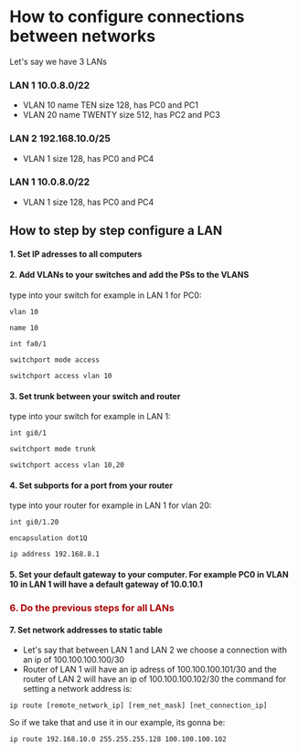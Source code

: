 # How to configure connections between networks

Let's say we have 3 LANs
### LAN 1 10.0.8.0/22
- VLAN 10 name TEN size 128, has PC0 and PC1
- VLAN 20 name TWENTY size 512, has PC2 and PC3
### LAN 2 192.168.10.0/25
- VLAN 1 size 128, has PC0 and PC4
### LAN 1 10.0.8.0/22
- VLAN 1 size 128, has PC0 and PC4

## How to step by step configure a LAN
#### 1. Set IP adresses to all computers
#### 2. Add VLANs to your switches and add the PSs to the VLANS
type into your switch for example in LAN 1 for PC0:

    vlan 10

    name 10

    int fa0/1

    switchport mode access

    switchport access vlan 10

#### 3. Set trunk between your switch and router

type into your switch for example in LAN 1:

    int gi0/1

    switchport mode trunk

    switchport access vlan 10,20

#### 4. Set subports for a port from your <b>router</b>
type into your router for example in LAN 1 for vlan 20:

    int gi0/1.20

    encapsulation dot1Q

    ip address 192.168.8.1
#### 5. Set your default gateway to your computer. For example PC0 in VLAN 10 in LAN 1 will have a default gateway of <b>10.0.10.1</b>

### <p style="color: #AA0000">6. Do the previous steps for all LANs</p>

#### 7. Set network addresses to static table
- Let's say that between LAN 1 and LAN 2 we choose a connection with an ip of 100.100.100.100/30
- Router of LAN 1 will have an ip adress of 100.100.100.101/30 and the router of LAN 2 will have an ip of 100.100.100.102/30
the command for setting a network address is:
```
ip route [remote_network_ip] [rem_net_mask] [net_connection_ip]
```
So if we take that and use it in our example, its gonna be:
```
ip route 192.168.10.0 255.255.255.128 100.100.100.102
```
